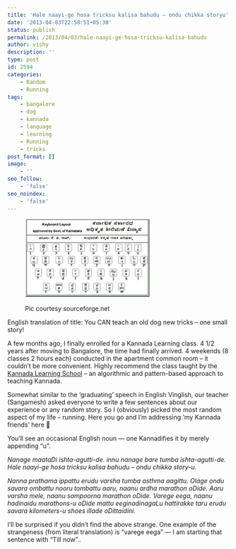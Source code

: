 ```yaml
---
title: 'Hale naayi-ge hosa tricksu kalisa bahudu – ondu chikka storyu'
date: '2013-04-03T22:58:51+05:30'
status: publish
permalink: /2013/04/03/hale-naayi-ge-hosa-tricksu-kalisa-bahudu
author: vishy
description: ''
type: post
id: 2594
categories: 
    - Random
    - Running
tags:
    - bangalore
    - dog
    - kannada
    - language
    - learning
    - Running
    - tricks
post_format: []
image:
    - ''
seo_follow:
    - 'false'
seo_noindex:
    - 'false'
---
```

<figure aria-describedby="caption-attachment-2595" class="wp-caption alignleft" id="attachment_2595" style="width: 284px">

[![Pic courtesy sourceforge.net](../../../../uploads/2013/04/kannada_keyboard_layout.jpeg)](http://www.ulaar.com/wp-content/uploads/2013/04/kannada_keyboard_layout.jpeg)<figcaption class="wp-caption-text" id="caption-attachment-2595">Pic courtesy sourceforge.net</figcaption></figure>

English translation of title: You CAN teach an old dog new tricks – one small story!

A few months ago, I finally enrolled for a Kannada Learning class. 4 1/2 years after moving to Bangalore, the time had finally arrived. 4 weekends (8 classes 2 hours each) conducted in the apartment common room – it couldn’t be more convenient. Highly recommend the class taught by the [Kannada Learning School](https://www.facebook.com/KannadaLearningSchool) – an algorithmic and pattern-based approach to teaching Kannada.

Somewhat similar to the ‘graduating’ speech in English Vinglish, our teacher (Sangamesh) asked everyone to write a few sentences about our experience or any random story. So I (obviously) picked the most random aspect of my life – running. Here you go and I’m addressing ‘my Kannada friends’ here 🙂

You’ll see an occasional English noun — one Kannadifies it by merely appending “u”.

*Nanage maataDi ishta-agutti-de. innu nanage bare tumba ishta-agutti-de. Hale naayi-ge hosa tricksu kalisa bahudu – ondu chikka story-u.*

*Nanna prathama ippattu erudu varsha tumba asthma aagittu. Olage ondu savara ombattu nooru tombattu aaru, naanu ardha marathon oDide. Aaru varsha mele, naanu sampoorna marathon oDide. Varege eega, naanu hadinaidu marathons-u oDide mattu eeginadinagaLu hattirakke taru erudu savara kilometers-u shoes illade oDittaidini.*

I’ll be surprised if you didn’t find the above strange. One example of the strangeness (from literal translation) is “varege eega” — I am starting that sentence with “Till now”..